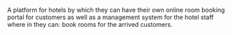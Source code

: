 A platform for hotels by which they can have their own online room booking portal for customers 
as well as a management system for the hotel staff where in they can:
book rooms for the arrived customers.
